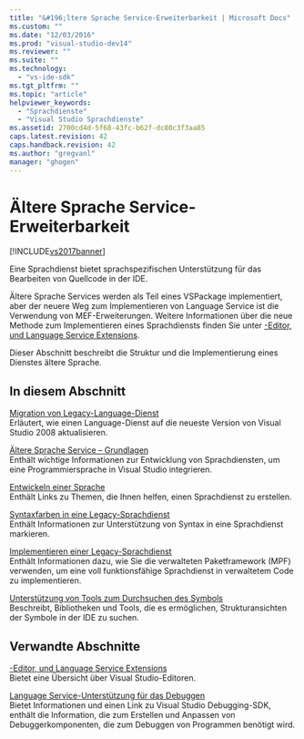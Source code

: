 ```yaml
---
title: "&#196;ltere Sprache Service-Erweiterbarkeit | Microsoft Docs"
ms.custom: ""
ms.date: "12/03/2016"
ms.prod: "visual-studio-dev14"
ms.reviewer: ""
ms.suite: ""
ms.technology: 
  - "vs-ide-sdk"
ms.tgt_pltfrm: ""
ms.topic: "article"
helpviewer_keywords: 
  - "Sprachdienste"
  - "Visual Studio Sprachdienste"
ms.assetid: 2700cd4d-5f68-43fc-b62f-dc80c3f3aa85
caps.latest.revision: 42
caps.handback.revision: 42
ms.author: "gregvanl"
manager: "ghogen"
---
```

# &#196;ltere Sprache Service-Erweiterbarkeit
[!INCLUDE[vs2017banner](../../code-quality/includes/vs2017banner.md)]

Eine Sprachdienst bietet sprachspezifischen Unterstützung für das Bearbeiten von Quellcode in der IDE.  
  
 Ältere Sprache Services werden als Teil eines VSPackage implementiert, aber der neuere Weg zum Implementieren von Language Service ist die Verwendung von MEF\-Erweiterungen. Weitere Informationen über die neue Methode zum Implementieren eines Sprachdiensts finden Sie unter [\-Editor, und Language Service Extensions](../../extensibility/editor-and-language-service-extensions.md).  
  
 Dieser Abschnitt beschreibt die Struktur und die Implementierung eines Dienstes ältere Sprache.  
  
## In diesem Abschnitt  
 [Migration von Legacy\-Language\-Dienst](../../extensibility/internals/migrating-a-legacy-language-service.md)  
 Erläutert, wie einen Language\-Dienst auf die neueste Version von Visual Studio 2008 aktualisieren.  
  
 [Ältere Sprache Service – Grundlagen](../../extensibility/internals/legacy-language-service-essentials.md)  
 Enthält wichtige Informationen zur Entwicklung von Sprachdiensten, um eine Programmiersprache in Visual Studio integrieren.  
  
 [Entwickeln einer Sprache](../../extensibility/internals/developing-a-legacy-language-service.md)  
 Enthält Links zu Themen, die Ihnen helfen, einen Sprachdienst zu erstellen.  
  
 [Syntaxfarben in eine Legacy\-Sprachdienst](../../extensibility/internals/syntax-coloring-in-a-legacy-language-service.md)  
 Enthält Informationen zur Unterstützung von Syntax in eine Sprachdienst markieren.  
  
 [Implementieren einer Legacy\-Sprachdienst](../../extensibility/internals/implementing-a-legacy-language-service1.md)  
 Enthält Informationen dazu, wie Sie die verwalteten Paketframework \(MPF\) verwenden, um eine voll funktionsfähige Sprachdienst in verwaltetem Code zu implementieren.  
  
 [Unterstützung von Tools zum Durchsuchen des Symbols](../../extensibility/internals/supporting-symbol-browsing-tools.md)  
 Beschreibt, Bibliotheken und Tools, die es ermöglichen, Strukturansichten der Symbole in der IDE zu suchen.  
  
## Verwandte Abschnitte  
 [\-Editor, und Language Service Extensions](../../extensibility/editor-and-language-service-extensions.md)  
 Bietet eine Übersicht über Visual Studio\-Editoren.  
  
 [Language Service\-Unterstützung für das Debuggen](../../extensibility/internals/language-service-support-for-debugging.md)  
 Bietet Informationen und einen Link zu Visual Studio Debugging\-SDK, enthält die Information, die zum Erstellen und Anpassen von Debuggerkomponenten, die zum Debuggen von Programmen benötigt wird.